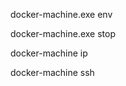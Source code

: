 

docker-machine.exe env

docker-machine.exe stop <name>

docker-machine ip <name>

docker-machine ssh <name>